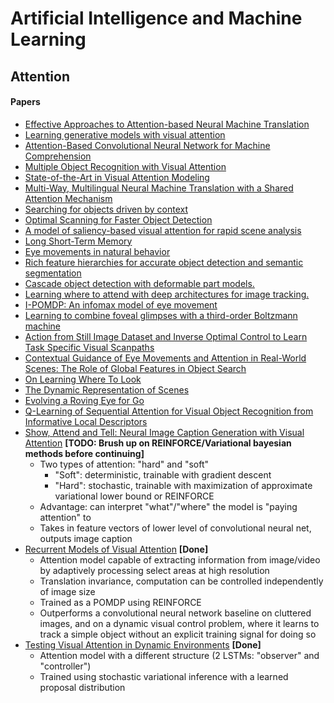 # Artificial Intelligence and Machine Learning

## Attention

#### Papers
- [Effective Approaches to Attention-based Neural Machine Translation](http://arxiv.org/abs/1508.04025)
- [Learning generative models with visual attention](http://arxiv.org/pdf/1502.03044v2.pdf)
- [Attention-Based Convolutional Neural Network for Machine Comprehension](http://arxiv.org/abs/1602.04341)
- [Multiple Object Recognition with Visual Attention](http://arxiv.org/abs/1412.7755)
- [State-of-the-Art in Visual Attention Modeling](http://ieeexplore.ieee.org/xpls/abs_all.jsp?arnumber=6180177&tag=1)
- [Multi-Way, Multilingual Neural Machine Translation with a Shared Attention Mechanism](http://arxiv.org/abs/1601.01073)
- [Searching for objects driven by context](https://papers.nips.cc/paper/4717-searching-for-objects-driven-by-context.pdf)
- [Optimal Scanning for Faster Object Detection](http://www.cs.washington.edu/research/insects/CVPR2009/objdetrec/optimscan_objdetect.pdf)
- [A model of saliency-based visual attention for rapid scene analysis](http://www.lira.dist.unige.it/teaching/SINA_08-09/papers/itti98model.pdf)
- [Long Short-Term Memory](http://deeplearning.cs.cmu.edu/pdfs/Hochreiter97_lstm.pdf)
- [Eye movements in natural behavior](http://www.ncbi.nlm.nih.gov/pubmed/15808501)
- [Rich feature hierarchies for accurate object detection and semantic segmentation](http://arxiv.org/abs/1311.2524)
- [Cascade object detection with deformable part models.](https://www.cs.berkeley.edu/~rbg/papers/Cascade-Object-Detection-with-Deformable-Part-Models--Felzenszwalb-Girshick-McAllester.pdf)
- [Learning where to attend with deep architectures for image tracking.](http://arxiv.org/pdf/1109.3737.pdf)
- [I-POMDP: An infomax model of eye movement](http://ieeexplore.ieee.org/xpl/login.jsp?tp=&arnumber=4640819&url=http%3A%2F%2Fieeexplore.ieee.org%2Fxpls%2Fabs_all.jsp%3Farnumber%3D4640819)
- [Learning to combine foveal glimpses with a third-order Boltzmann machine](https://papers.nips.cc/paper/4089-learning-to-combine-foveal-glimpses-with-a-third-order-boltzmann-machine)
- [Action from Still Image Dataset and Inverse Optimal Control to Learn Task Specific Visual Scanpaths](http://papers.nips.cc/paper/5196-action-from-still-image-dataset-and-inverse-optimal-control-to-learn-task-specific-visual-scanpaths)
- [Contextual Guidance of Eye Movements and Attention in Real-World Scenes: The Role of Global Features in Object Search](http://cvcl.mit.edu/Papers/TorralbaOlivaPsychRev06.pdf)
- [On Learning Where To Look](http://www.cs.toronto.edu/~ranzato/publications/ranzato_arxiv14.pdf)
- [The Dynamic Representation of Scenes](https://www.cs.ubc.ca/~rensink/publications/download/VisCog_00.02.pdf)
- [Evolving a Roving Eye for Go](http://nn.cs.utexas.edu/downloads/papers/stanley.gecco04.pdf)
- [Q-Learning of Sequential Attention for Visual Object Recognition from Informative Local Descriptors](https://pdfs.semanticscholar.org/e2b5/dca2c46232a232356ca9034e35bc5b559dad.pdf)
- [Show, Attend and Tell: Neural Image Caption Generation with Visual Attention](http://arxiv.org/pdf/1502.03044v2.pdf) **[TODO: Brush up on REINFORCE/Variational bayesian methods before continuing]**
	- Two types of attention: "hard" and "soft"
		- "Soft": deterministic, trainable with gradient descent
		- "Hard": stochastic, trainable with maximization of approximate variational lower bound or REINFORCE
	- Advantage: can interpret "what"/"where" the model is "paying attention" to
	- Takes in feature vectors of lower level of convolutional neural net, outputs image caption
- [Recurrent Models of Visual Attention](https://papers.nips.cc/paper/5542-recurrent-models-of-visual-attention.pdf) **[Done]**
	- Attention model capable of extracting information from image/video by adaptively processing select areas at high resolution
	- Translation invariance, computation can be controlled independently of image size
	- Trained as a POMDP using REINFORCE
	-  Outperforms a convolutional neural network baseline on cluttered images, and on a dynamic visual control problem, where it learns to track a simple object without an explicit training signal for doing so
- [Testing Visual Attention in Dynamic Environments](http://arxiv.org/pdf/1510.08949.pdf) **[Done]**
	- Attention model with a different structure (2 LSTMs: "observer" and "controller")
	- Trained using stochastic variational inference with a learned proposal distribution
